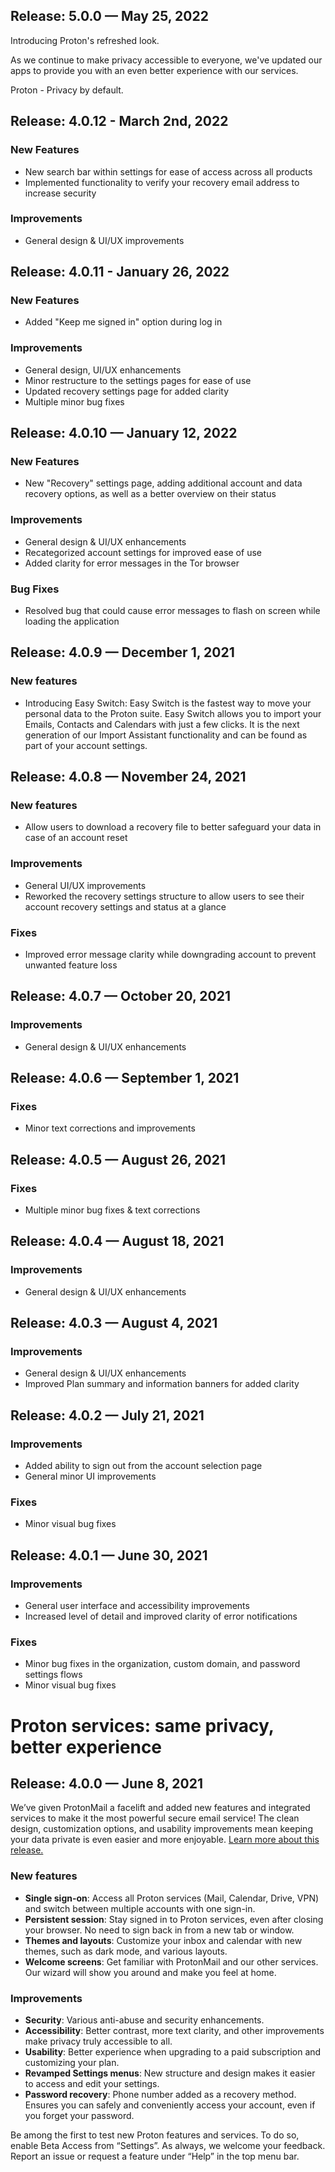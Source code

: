 ## Release: 5.0.0 — May 25, 2022

Introducing Proton's refreshed look.

As we continue to make privacy accessible to everyone, we've updated our apps to provide you with an even better experience with our services.

Proton - Privacy by default.

## Release: 4.0.12 - March 2nd, 2022

### New Features

-   New search bar within settings for ease of access across all products
-   Implemented functionality to verify your recovery email address to increase security

### Improvements

-   General design & UI/UX improvements

## Release: 4.0.11 - January 26, 2022

### New Features

-   Added "Keep me signed in" option during log in

### Improvements

-   General design, UI/UX enhancements
-   Minor restructure to the settings pages for ease of use
-   Updated recovery settings page for added clarity
-   Multiple minor bug fixes

## Release: 4.0.10 — January 12, 2022

### New Features

-   New "Recovery" settings page, adding additional account and data recovery options, as well as a better overview on their status

### Improvements

-   General design & UI/UX enhancements
-   Recategorized account settings for improved ease of use
-   Added clarity for error messages in the Tor browser

### Bug Fixes

-   Resolved bug that could cause error messages to flash on screen while loading the application

## Release: 4.0.9 — December 1, 2021

### New features

-   Introducing Easy Switch: Easy Switch is the fastest way to move your personal data to the Proton suite. Easy Switch allows you to import your Emails, Contacts and Calendars with just a few clicks. It is the next generation of our Import Assistant functionality and can be found as part of your account settings.

## Release: 4.0.8 — November 24, 2021

### New features

-   Allow users to download a recovery file to better safeguard your data in case of an account reset

### Improvements

-   General UI/UX improvements
-   Reworked the recovery settings structure to allow users to see their account recovery settings and status at a glance

### Fixes

-   Improved error message clarity while downgrading account to prevent unwanted feature loss

## Release: 4.0.7 — October 20, 2021

### Improvements

-   General design & UI/UX enhancements

## Release: 4.0.6 — September 1, 2021

### Fixes

-   Minor text corrections and improvements

## Release: 4.0.5 — August 26, 2021

### Fixes

-   Multiple minor bug fixes & text corrections

## Release: 4.0.4 — August 18, 2021

### Improvements

-   General design & UI/UX enhancements

## Release: 4.0.3 — August 4, 2021

### Improvements

-   General design & UI/UX enhancements
-   Improved Plan summary and information banners for added clarity

## Release: 4.0.2 — July 21, 2021

### Improvements

-   Added ability to sign out from the account selection page
-   General minor UI improvements

### Fixes

-   Minor visual bug fixes

## Release: 4.0.1 — June 30, 2021

### Improvements

-   General user interface and accessibility improvements
-   Increased level of detail and improved clarity of error notifications

### Fixes

-   Minor bug fixes in the organization, custom domain, and password settings flows
-   Minor visual bug fixes

# Proton services: same privacy, better experience

## Release: 4.0.0 — June 8, 2021

We’ve given ProtonMail a facelift and added new features and integrated services to make it the most powerful secure email service! The clean design, customization options, and usability improvements mean keeping your data private is even easier and more enjoyable. [Learn more about this release.](https://protonmail.com/blog/new-protonmail-announcement)

### New features

-   **Single sign-on**: Access all Proton services (Mail, Calendar, Drive, VPN) and switch between multiple accounts with one sign-in.
-   **Persistent session**: Stay signed in to Proton services, even after closing your browser. No need to sign back in from a new tab or window.
-   **Themes and layouts**: Customize your inbox and calendar with new themes, such as dark mode, and various layouts.
-   **Welcome screens**: Get familiar with ProtonMail and our other services. Our wizard will show you around and make you feel at home.

### Improvements

-   **Security**: Various anti-abuse and security enhancements.
-   **Accessibility**: Better contrast, more text clarity, and other improvements make privacy truly accessible to all.
-   **Usability**: Better experience when upgrading to a paid subscription and customizing your plan.
-   **Revamped Settings menus**: New structure and design makes it easier to access and edit your settings.
-   **Password recovery**: Phone number added as a recovery method. Ensures you can safely and conveniently access your account, even if you forget your password.

Be among the first to test new Proton features and services. To do so, enable Beta Access from “Settings”. As always, we welcome your feedback. Report an issue or request a feature under “Help” in the top menu bar.
